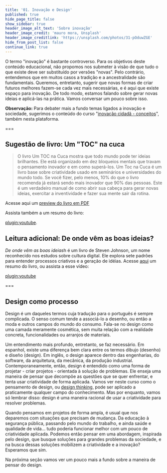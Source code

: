 ```yaml
---
title: '01. Inovação e Design'
published: true
hide_page_title: false
show_sidebar: true
header_image_alt_text: 'Sobre inovação'
header_image_credit: 'mauro mora, Unsplash'
header_image_creditlink: 'https://unsplash.com/photos/31-pOduwZGE'
hide_from_post_list: false
continue_link: true
---
```


O termo "inovação" é bastante controverso. Para os objetivos deste conteúdo educacional, não propomos nos submeter à visão de que tudo o que existe deve ser substituído por versões "novas". Pelo contrário, entendemos que em muitos casos a tradição e a ancestralidade são fundamentais. Queremos, entretanto, sugerir que novas formas de criar futuros melhores fazem-se cada vez mais necessárias, e é aqui que existe espaço para inovação. De todo modo, estamos falando sobre gerar novas ideias e aplicá-las na prática. Vamos conversar um pouco sobre isso.

**Observação:** Para debater mais a fundo temas ligados a inovação e sociedade, sugerimos o conteúdo do curso "[inovação cidadã - conceitos](https://cursos.tropixel.org/ic-conceitos/home)", também nesta plataforma.

===

## Sugestão de livro: Um "TOC" na cuca

> O livro Um TOC na Cuca mostra que todo mundo pode ter ideias brilhantes. Ele está organizado em dez bloqueios mentais que travam o pensamento inovador e em como superá-los. Um Toc na Cuca é um livro base sobre criatividade usado em seminários e universidades do mundo todo. Se você fizer, pelo menos, 10% do que o livro recomenda já estará sendo mais inovador que 90% das pessoas. Este é um verdadeiro manual de como abrir sua cabeça para gerar novas ideias, exercitar a inventividade e fazer sua mente sair da rotina.

Acesse aqui um [preview do livro em PDF](https://docs.google.com/viewer?a=v&pid=sites&srcid=ZGVmYXVsdGRvbWFpbnxkYW5pZWxsZXRhbWFraXxneDo1ZTg5NGFkZjhmOWFiNTNj)

Assista também a um resumo do livro:

[plugin:youtube](https://www.youtube.com/watch?v=Qxwbxre1zqc).

## Leitura adicional: De onde vêm as boas ideias?

*De onde vêm as boas ideias*h é um livro de Steven Johnson, um nome reconhecido nos estudos sobre cultura digital. Ele explora sete padrões para entender processos criativos e a geração de idéias. Acesse [aqui](http://seeders.com.br/de-onde-vem-as-boas-ideias-segundo-steven-johnson/) um resumo do livro, ou assista a esse vídeo:

[plugin:youtube](https://www.youtube.com/watch?v=zmj1lX2TMxc)

===

## Design como processo

Design é um daqueles termos cuja tradução para o português é sempre complicada. O senso comum tende a associá-lo a desenho, ou então a moda e outros campos do mundo do consumo. Fala-se no design como uma camada meramente cosmética, sem muita relação com a realidade concreta, funcionalidades ou arranjos de materiais.

Um entendimento mais profundo, entretanto, se faz necessário. Em espanhol, existe uma diferença bem clara entre os termos dibujo (desenho) e diseño (design). Em inglês, o design aparece dentro das engenharias, do software, da arquitetura, da mecânica, da produção industrial. Contemporaneamente, então, design é entendido como uma forma de projetar - criar projetos - orientada à solução de problemas. Ele enseja uma maneira de pensar que decompõe as questões que se quer enfrentar, e tenta usar criatividade de forma aplicada. Vamos ver neste curso como o pensamento de design, ou [design thinking](../design-thinking), pode ser aplicado a praticamente qualquer campo do conhecimento. Mas por enquanto, vamos só lembrar disso: design é uma maneira racional de usar a criatividade para resolver problemas.

Quando pensamos em projetos de forma ampla, é usual que nos deparemos com situações que precisam de mudança. Da educação à segurança pública, passando pelo mundo do trabalho, e ainda saúde e qualidade de vida... tudo poderia funcionar melhor com um pouco de criatividade aplicada. Podemos então pensar em uma abordagem, inspirada pelo design, que busque soluções para grandes problemas da sociedade, e na busca dessas soluções mobilizem a criatividade e a inovação? Esperamos que sim.

Na próxima seção vamos ver um pouco mais a fundo sobre a maneira de pensar do design.
